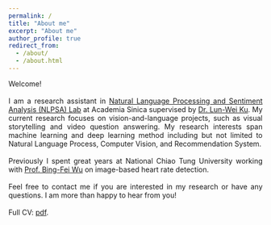 ```yaml
---
permalink: /
title: "About me"
excerpt: "About me"
author_profile: true
redirect_from: 
  - /about/
  - /about.html
---
```


<div style="text-align:justify">
Welcome!
<br>
<br>
I am a research assistant in <a href="https://academiasinicanlplab.github.io/">Natural Language Processing and Sentiment Analysis (NLPSA) Lab</a> at Academia Sinica supervised by <a href="https://www.iis.sinica.edu.tw/pages/lwku/">Dr. Lun-Wei Ku</a>. My current research focuses on vision-and-language projects, such as visual storytelling and video question answering. My research interests span machine learning and deep learning method including but not limited to Natural Language Process, Computer Vision, and Recommendation System.
<br>
<br>
Previously I spent great years at National Chiao Tung University working with <a href="http://cssplab.cn.nctu.edu.tw/adviser/advisor.php">Prof. Bing-Fei Wu</a> on image-based heart rate detection.
<br>
<br>
Feel free to contact me if you are interested in my research or have any questions. I am more than happy to hear from you!
<br>
<br>
Full CV:  <a href="files/Yun_Wei_CV.pdf" target="_blank">pdf</a>.
</div>
